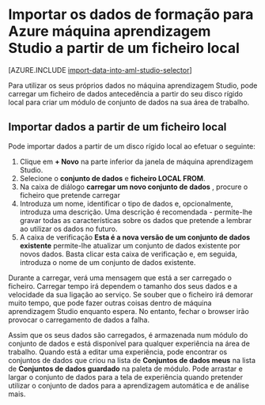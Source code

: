 <properties
    pageTitle="Importar dados para o computador aprendizagem Studio a partir de um ficheiro local | Microsoft Azure"
    description="Como importar os dados de formação Azure máquina aprendizagem Studio a partir de um ficheiro local."
    keywords="Importar dados, formato de dados, tipos de dados, origens de dados, dados de formação"
    services="machine-learning"
    documentationCenter=""
    authors="garyericson"
    manager="jhubbard"
    editor="cgronlun"/>

<tags
    ms.service="machine-learning"
    ms.workload="data-services"
    ms.tgt_pltfrm="na"
    ms.devlang="na"
    ms.topic="article"
    ms.date="09/16/2016"
    ms.author="garye;bradsev" />


# <a name="import-your-training-data-into-azure-machine-learning-studio-from-a-local-file"></a>Importar os dados de formação para Azure máquina aprendizagem Studio a partir de um ficheiro local

[AZURE.INCLUDE [import-data-into-aml-studio-selector](../../includes/machine-learning-import-data-into-aml-studio.md)]


Para utilizar os seus próprios dados no máquina aprendizagem Studio, pode carregar um ficheiro de dados antecedência a partir do seu disco rígido local para criar um módulo de conjunto de dados na sua área de trabalho. 


## <a name="import-data-from-a-local-file"></a>Importar dados a partir de um ficheiro local

Pode importar dados a partir de um disco rígido local ao efetuar o seguinte:

1. Clique em **+ Novo** na parte inferior da janela de máquina aprendizagem Studio.
2. Selecione o **conjunto de dados** e **ficheiro LOCAL FROM**.
3. Na caixa de diálogo **carregar um novo conjunto de dados** , procure o ficheiro que pretende carregar
4. Introduza um nome, identificar o tipo de dados e, opcionalmente, introduza uma descrição. Uma descrição é recomendada - permite-lhe gravar todas as características sobre os dados que pretende a lembrar ao utilizar os dados no futuro.
5. A caixa de verificação **Esta é a nova versão de um conjunto de dados existente** permite-lhe atualizar um conjunto de dados existente por novos dados. Basta clicar esta caixa de verificação e, em seguida, introduza o nome de um conjunto de dados existente.

Durante a carregar, verá uma mensagem que está a ser carregado o ficheiro. Carregar tempo irá dependem o tamanho dos seus dados e a velocidade da sua ligação ao serviço.
Se souber que o ficheiro irá demorar muito tempo, que pode fazer outras coisas dentro de máquina aprendizagem Studio enquanto espera. No entanto, fechar o browser irão provocar o carregamento de dados a falha.

Assim que os seus dados são carregados, é armazenada num módulo do conjunto de dados e está disponível para qualquer experiência na área de trabalho.
Quando está a editar uma experiência, pode encontrar os conjuntos de dados que criou na lista de **Conjuntos de dados meus** na lista de **Conjuntos de dados guardado** na paleta de módulo. Pode arrastar e largar o conjunto de dados para a tela de experiência quando pretender utilizar o conjunto de dados para a aprendizagem automática e de análise mais.




